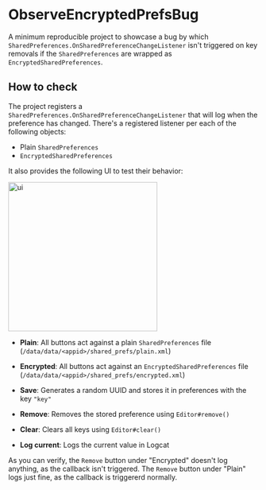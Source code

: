 # ObserveEncryptedPrefsBug
A minimum reproducible project to showcase a bug by which `SharedPreferences.OnSharedPreferenceChangeListener`
isn't triggered on key removals if the `SharedPreferences` are wrapped as `EncryptedSharedPreferences`.

## How to check

The project registers a `SharedPreferences.OnSharedPreferenceChangeListener` that will log when the preference has changed. There's a registered listener per each of the following objects:
* Plain `SharedPreferences`
* `EncryptedSharedPreferences`

It also provides the following UI to test their behavior:

<img src="https://user-images.githubusercontent.com/1465685/157738593-ff98efff-3bd3-4247-b8ef-7611ad68b7bb.png" alt="ui" width="300"/>


* **Plain**: All buttons act against a plain `SharedPreferences` file (`/data/data/<appid>/shared_prefs/plain.xml`)
* **Encrypted**: All buttons act against an `EncryptedSharedPreferences` file (`/data/data/<appid>/shared_prefs/encrypted.xml`)


* **Save**: Generates a random UUID and stores it in preferences with the key `"key"`
* **Remove**: Removes the stored preference using `Editor#remove()`
* **Clear**: Clears all keys using `Editor#clear()`
* **Log current**: Logs the current value in Logcat

As you can verify, the `Remove` button under "Encrypted" doesn't log anything, as the callback isn't triggered.
The `Remove` button under "Plain" logs just fine, as the callback is triggererd normally.
